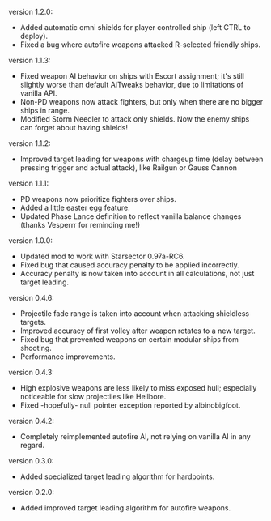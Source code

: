 version 1.2.0:

- Added automatic omni shields for player controlled ship (left CTRL to deploy).
- Fixed a bug where autofire weapons attacked R-selected friendly ships.

version 1.1.3:

- Fixed weapon AI behavior on ships with Escort assignment; it's still slightly worse than default AITweaks behavior, due to limitations of vanilla API.
- Non-PD weapons now attack fighters, but only when there are no bigger ships in range.
- Modified Storm Needler to attack only shields. Now the enemy ships can forget about having shields!

version 1.1.2:

- Improved target leading for weapons with chargeup time (delay between pressing trigger and actual attack), like Railgun or Gauss Cannon

version 1.1.1:

- PD weapons now prioritize fighters over ships.
- Added a little easter egg feature.
- Updated Phase Lance definition to reflect vanilla balance changes (thanks Vesperrr for reminding me!)

version 1.0.0:

- Updated mod to work with Starsector 0.97a-RC6.
- Fixed bug that caused accuracy penalty to be applied incorrectly.
- Accuracy penalty is now taken into account in all calculations, not just target leading.

version 0.4.6:

- Projectile fade range is taken into account when attacking shieldless targets.
- Improved accuracy of first volley after weapon rotates to a new target.
- Fixed bug that prevented weapons on certain modular ships from shooting.
- Performance improvements.

version 0.4.3:

- High explosive weapons are less likely to miss exposed hull; especially noticeable for slow projectiles like Hellbore.
- Fixed -hopefully- null pointer exception reported by albinobigfoot.

version 0.4.2:

- Completely reimplemented autofire AI, not relying on vanilla AI in any regard.

version 0.3.0:

- Added specialized target leading algorithm for hardpoints.

version 0.2.0:

- Added improved target leading algorithm for autofire weapons.